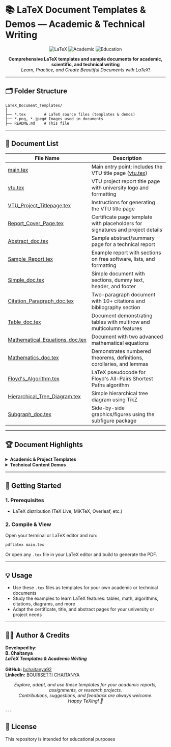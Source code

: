 # 📚 LaTeX Document Templates & Demos — Academic & Technical Writing

<p align="center">
  <img src="https://img.shields.io/badge/LaTeX-Typesetting-blue?logo=latex" alt="LaTeX">
  <img src="https://img.shields.io/badge/Academic-Reports-green" alt="Academic">
  <img src="https://img.shields.io/badge/Education-Templates-orange" alt="Education">
</p>

<p align="center">
  <b>Comprehensive LaTeX templates and sample documents for academic, scientific, and technical writing</b><br>
  <i>Learn, Practice, and Create Beautiful Documents with LaTeX!</i>
</p>

---

## 🗂️ Folder Structure

```
LaTeX_Document_Templates/
│
├── *.tex        # LaTeX source files (templates & demos)
├── *.png, *.jpeg# Images used in documents
├── README.md    # This file
```

---

## 📄 Document List

| File Name                        | Description                                                                                   |
|----------------------------------|-----------------------------------------------------------------------------------------------|
| [main.tex](main.tex)             | Main entry point; includes the VTU title page ([vtu.tex](vtu.tex))                            |
| [vtu.tex](vtu.tex)               | VTU project report title page with university logo and formatting                             |
| [VTU_Project_Titlepage.tex](VTU_Project_Titlepage.tex) | Instructions for generating the VTU title page                                                |
| [Report_Cover_Page.tex](Report_Cover_Page.tex) | Certificate page template with placeholders for signatures and project details               |
| [Abstract_doc.tex](Abstract_doc.tex)         | Sample abstract/summary page for a technical report                                          |
| [Sample_Report.tex](Sample_Report.tex)       | Example report with sections on free software, lists, and formatting                        |
| [Simple_doc.tex](Simple_doc.tex)            | Simple document with sections, dummy text, header, and footer                               |
| [Citation_Paragraph_doc.tex](Citation_Paragraph_doc.tex) | Two-paragraph document with 10+ citations and bibliography section                          |
| [Table_doc.tex](Table_doc.tex)              | Document demonstrating tables with multirow and multicolumn features                        |
| [Mathematical_Equations_doc.tex](Mathematical_Equations_doc.tex) | Document with two advanced mathematical equations                                            |
| [Mathematics_doc.tex](Mathematics_doc.tex)  | Demonstrates numbered theorems, definitions, corollaries, and lemmas                        |
| [Floyd's_Algorithm.tex](Floyd's_Algorithm.tex) | LaTeX pseudocode for Floyd's All-Pairs Shortest Paths algorithm                             |
| [Hierarchical_Tree_Diagram.tex](Hierarchical_Tree_Diagram.tex) | Simple hierarchical tree diagram using TikZ                                                  |
| [Subgraph_doc.tex](Subgraph_doc.tex)        | Side-by-side graphics/figures using the subfigure package                                   |

---

## 🏆 Document Highlights

<details>
<summary><b>Academic & Project Templates</b></summary>

- [vtu.tex](vtu.tex): Official VTU title page
- [Report_Cover_Page.tex](Report_Cover_Page.tex): Certificate page with signature fields
- [Abstract_doc.tex](Abstract_doc.tex): Abstract/summary format
- [VTU_Project_Titlepage.tex](VTU_Project_Titlepage.tex): Title page instructions
</details>

<details>
<summary><b>Technical Content Demos</b></summary>

- [Sample_Report.tex](Sample_Report.tex): Example report with lists and sections
- [Simple_doc.tex](Simple_doc.tex): Minimal document with header/footer
- [Citation_Paragraph_doc.tex](Citation_Paragraph_doc.tex): Citations and bibliography
- [Table_doc.tex](Table_doc.tex): Advanced table formatting
- [Mathematical_Equations_doc.tex](Mathematical_Equations_doc.tex): Math equations
- [Mathematics_doc.tex](Mathematics_doc.tex): Theorems, definitions, corollaries, lemmas
- [Floyd's_Algorithm.tex](Floyd's_Algorithm.tex): Algorithm pseudocode
- [Hierarchical_Tree_Diagram.tex](Hierarchical_Tree_Diagram.tex): Tree diagrams
- [Subgraph_doc.tex](Subgraph_doc.tex): Subfigures/side-by-side images
</details>

---

## 🚀 Getting Started

### 1. Prerequisites
- LaTeX distribution (TeX Live, MiKTeX, Overleaf, etc.)

### 2. Compile & View
Open your terminal or LaTeX editor and run:
```sh
pdflatex main.tex
```
Or open any `.tex` file in your LaTeX editor and build to generate the PDF.

---

## 💡 Usage

- Use these `.tex` files as templates for your own academic or technical documents
- Study the examples to learn LaTeX features: tables, math, algorithms, citations, diagrams, and more
- Adapt the certificate, title, and abstract pages for your university or project needs

---

## 👨‍💻 Author & Credits

<p>
  <b>Developed by:</b> <br>
  <b>B. Chaitanya</b> <br>
  <i><b>LaTeX Templates & Academic Writing</b></i> <br>
  <br>
  <b>GitHub:</b> <a href="https://github.com/bchaitanya92">bchaitanya92</a> <br>
  <b>LinkedIn:</b> <a href="https://www.linkedin.com/in/b-chaitanya">BOURISETTI CHAITANYA</a>
</p>

<p align="center">
  <i>
    Explore, adapt, and use these templates for your academic reports, assignments, or research projects.<br>
    Contributions, suggestions, and feedback are always welcome.<br>
    Happy TeXing! 🎉
  </i>
</p>
---

## 📄 License

This repository is intended for educational purposes